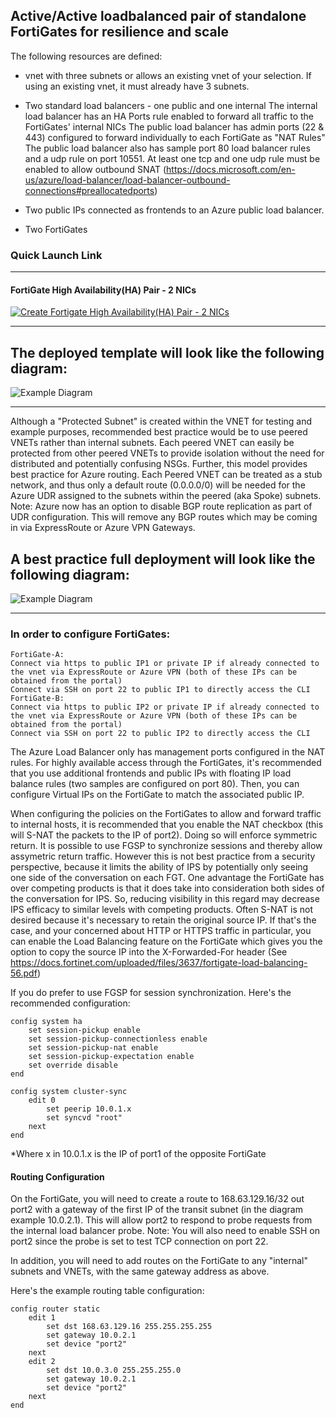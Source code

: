 ## Active/Active loadbalanced pair of standalone FortiGates for resilience and scale
The following resources are defined:
- vnet with three subnets
                or allows an existing vnet of your selection.  If using an existing vnet, it must already have 3 subnets.
                
- Two standard load balancers - one public and one internal
                The internal load balancer has an HA Ports rule enabled to forward all traffic to the FortiGates' internal NICs
                The public load balancer has admin ports (22 & 443) configured to forward individually to each FortiGate as "NAT Rules"
                The public load balancer also has sample port 80 load balancer rules and a udp rule on port 10551.  At least one tcp and one udp rule must be enabled to allow outbound SNAT (https://docs.microsoft.com/en-us/azure/load-balancer/load-balancer-outbound-connections#preallocatedports)
                
- Two public IPs connected as frontends to an Azure public load balancer.

- Two FortiGates

### Quick Launch Link
---
#### FortiGate High Availability(HA) Pair - 2 NICs 
[![Create Fortigate High Availability(HA) Pair - 2 NICs](http://azuredeploy.net/deploybutton.png)](https://portal.azure.com/#create/Microsoft.Template/uri/https%3A%2F%2Fraw.githubusercontent.com%2Fmorinpa%2FAzure-Templates%2FAzure%20Active-Active%20LoadBalancer%20HA-Ports%2FmainTemplate.json)

---


The deployed template will look like the following diagram:
---

![Example Diagram](https://raw.githubusercontent.com/fortinetclouddev/FortiGate-HA-for-Azure/EastWestHA2.1/diagram1.png)

---

Although a "Protected Subnet" is created within the VNET for testing and example purposes, recommended best practice would be to use peered VNETs rather than internal subnets.  Each peered VNET can easily be protected from other peered VNETs to provide isolation without the need for distributed and potentially confusing NSGs.  Further, this model provides best practice for Azure routing.  Each Peered VNET can be treated as a stub network, and thus only a default route (0.0.0.0/0) will be needed for the Azure UDR assigned to the subnets within the peered (aka Spoke) subnets.  Note: Azure now has an option to disable BGP route replication as part of UDR configuration.  This will remove any BGP routes which may be coming in via ExpressRoute or Azure VPN Gateways.

A best practice full deployment will look like the following diagram:
---

![Example Diagram](https://raw.githubusercontent.com/fortinetclouddev/FortiGate-HA-for-Azure/EastWestHA2.1/diagram2.png)

---

### In order to configure FortiGates:

    FortiGate-A:
    Connect via https to public IP1 or private IP if already connected to the vnet via ExpressRoute or Azure VPN (both of these IPs can be obtained from the portal)
    Connect via SSH on port 22 to public IP1 to directly access the CLI
    FortiGate-B:
    Connect via https to public IP2 or private IP if already connected to the vnet via ExpressRoute or Azure VPN (both of these IPs can be obtained from the portal)
    Connect via SSH on port 22 to public IP2 to directly access the CLI

The Azure Load Balancer only has management ports configured in the NAT rules.  For highly available access through the FortiGates, it's recommended that you use additional frontends and public IPs with floating IP load balance rules (two samples are configured on port 80).  Then, you can configure Virtual IPs on the FortiGate to match the associated public IP.

When configuring the policies on the FortiGates to allow and forward traffic to internal hosts, it is recommended that you enable the NAT checkbox (this will S-NAT the packets to the IP of port2).  Doing so will enforce symmetric return.  It is possible to use FGSP  to synchronize sessions and thereby allow assymetric return traffic. However this is not best practice from a security perspective, because it limits the ability of IPS by potentially only seeing one side of the conversation on each FGT.  One advantage the FortiGate has over competing products is that it does take into consideration both sides of the conversation for IPS.  So, reducing visibility in this regard may decrease IPS efficacy to similar levels with competing products.  Often S-NAT is not desired because it's necessary to retain the original source IP.  If that's the case, and your concerned about HTTP or HTTPS traffic in particular, you can enable the Load Balancing feature on the FortiGate which gives you the option to copy the source IP into the X-Forwarded-For header (See https://docs.fortinet.com/uploaded/files/3637/fortigate-load-balancing-56.pdf)

If you do prefer to use FGSP for session synchronization.  Here's the recommended configuration:

    config system ha
        set session-pickup enable
        set session-pickup-connectionless enable
        set session-pickup-nat enable
        set session-pickup-expectation enable
        set override disable
    end

    config system cluster-sync
        edit 0
            set peerip 10.0.1.x
            set syncvd "root"
        next
    end

*Where x in 10.0.1.x is the IP of port1 of the opposite FortiGate

#### Routing Configuration

On the FortiGate, you will need to create a route to 168.63.129.16/32 out port2 with a gateway of the first IP of the transit subnet (in the diagram example 10.0.2.1).  This will allow port2 to respond to probe requests from the internal load balancer probe.  Note: You will also need to enable SSH on port2 since the probe is set to test TCP connection on port 22.

In addition, you will need to add routes on the FortiGate to any "internal" subnets and VNETs, with the same gateway address as above.

Here's the example routing table configuration:

    config router static
        edit 1
            set dst 168.63.129.16 255.255.255.255
            set gateway 10.0.2.1
            set device "port2"
        next
        edit 2
            set dst 10.0.3.0 255.255.255.0
            set gateway 10.0.2.1
            set device "port2"
        next
    end





